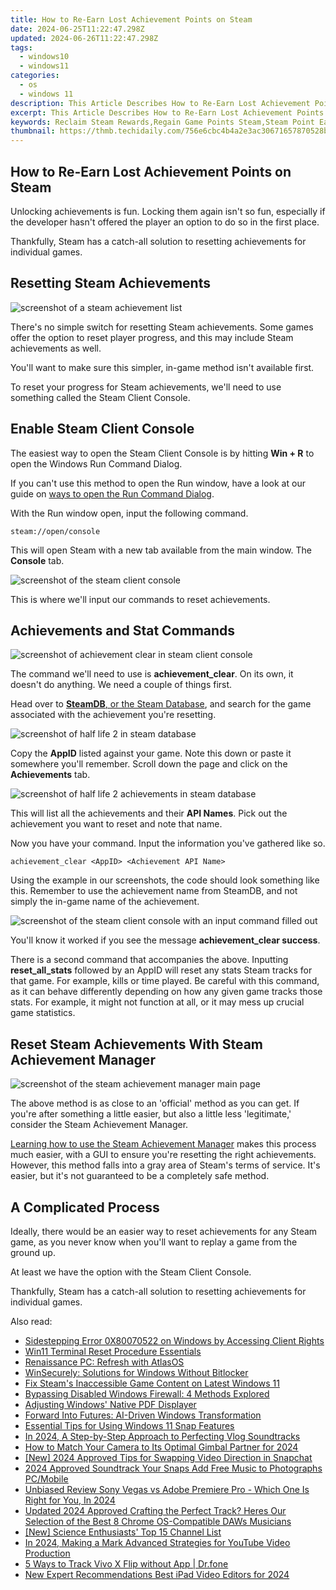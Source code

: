 ```yaml
---
title: How to Re-Earn Lost Achievement Points on Steam
date: 2024-06-25T11:22:47.298Z
updated: 2024-06-26T11:22:47.298Z
tags:
  - windows10
  - windows11
categories:
  - os
  - windows 11
description: This Article Describes How to Re-Earn Lost Achievement Points on Steam
excerpt: This Article Describes How to Re-Earn Lost Achievement Points on Steam
keywords: Reclaim Steam Rewards,Regain Game Points Steam,Steam Point Earn Back,Restore Gamers Credits,Accrue Steam Achievements,Gain Lost Steam Ranks,Re-Earn Steam Points
thumbnail: https://thmb.techidaily.com/756e6cbc4b4a2e3ac30671657870528bb336d9b2f0f8b2cf5d7bebdde4893059.jpg
---
```


## How to Re-Earn Lost Achievement Points on Steam

 Unlocking achievements is fun. Locking them again isn't so fun, especially if the developer hasn't offered the player an option to do so in the first place.

 Thankfully, Steam has a catch-all solution to resetting achievements for individual games.

## Resetting Steam Achievements

![screenshot of a steam achievement list](https://static1.makeuseofimages.com/wordpress/wp-content/uploads/2022/09/screenshot_of_steam_achievements_list.jpg)

 There's no simple switch for resetting Steam achievements. Some games offer the option to reset player progress, and this may include Steam achievements as well.

 You'll want to make sure this simpler, in-game method isn't available first.

 To reset your progress for Steam achievements, we'll need to use something called the Steam Client Console.

## Enable Steam Client Console

 The easiest way to open the Steam Client Console is by hitting **Win + R** to open the Windows Run Command Dialog.

 If you can't use this method to open the Run window, have a look at our guide on [ways to open the Run Command Dialog](https://www.makeuseof.com/windows-open-run-command-dialog-box/).

 With the Run window open, input the following command.

`steam://open/console`

 This will open Steam with a new tab available from the main window. The **Console** tab.

![screenshot of the steam client console](https://static1.makeuseofimages.com/wordpress/wp-content/uploads/2022/09/screenshot_of_steam_client_console_overview-1.jpg)

 This is where we'll input our commands to reset achievements.

## Achievements and Stat Commands

![screenshot of achievement clear in steam client console](https://static1.makeuseofimages.com/wordpress/wp-content/uploads/2022/09/screenshot_of_achievement_clear_in_steam_client_console.jpg)

 The command we'll need to use is **achievement\_clear**. On its own, it doesn't do anything. We need a couple of things first.

 Head over to [**SteamDB**, or the Steam Database](https://steamdb.info/apps/), and search for the game associated with the achievement you're resetting.

![screenshot of half life 2 in steam database](https://static1.makeuseofimages.com/wordpress/wp-content/uploads/2022/09/screenshot_of_hl2_in_steam_db.jpg)

 Copy the **AppID** listed against your game. Note this down or paste it somewhere you'll remember. Scroll down the page and click on the **Achievements** tab.

![screenshot of half life 2 achievements in steam database](https://static1.makeuseofimages.com/wordpress/wp-content/uploads/2022/09/screenshot_of_hl2_achievements_in_steam_db.jpg)

 This will list all the achievements and their **API Names**. Pick out the achievement you want to reset and note that name.

 Now you have your command. Input the information you've gathered like so.

`achievement_clear <AppID> <Achievement API Name>`

 Using the example in our screenshots, the code should look something like this. Remember to use the achievement name from SteamDB, and not simply the in-game name of the achievement.

![screenshot of the steam client console with an input command filled out](https://static1.makeuseofimages.com/wordpress/wp-content/uploads/2022/09/screenshot_of_resetting_achievement_steam_client_console_filled_out.jpg)

 You'll know it worked if you see the message **achievement\_clear success**.

 There is a second command that accompanies the above. Inputting **reset\_all\_stats** followed by an AppID will reset any stats Steam tracks for that game. For example, kills or time played. Be careful with this command, as it can behave differently depending on how any given game tracks those stats. For example, it might not function at all, or it may mess up crucial game statistics.

## Reset Steam Achievements With Steam Achievement Manager

![screenshot of the steam achievement manager main page](https://static1.makeuseofimages.com/wordpress/wp-content/uploads/2022/08/screenshot_of_steam_achievement_manager_main_page.jpg)

 The above method is as close to an 'official' method as you can get. If you're after something a little easier, but also a little less 'legitimate,' consider the Steam Achievement Manager.

[Learning how to use the Steam Achievement Manager](https://www.makeuseof.com/how-to-use-steam-achievement-manager/) makes this process much easier, with a GUI to ensure you're resetting the right achievements. However, this method falls into a gray area of Steam's terms of service. It's easier, but it's not guaranteed to be a completely safe method.

## A Complicated Process

 Ideally, there would be an easier way to reset achievements for any Steam game, as you never know when you'll want to replay a game from the ground up.

 At least we have the option with the Steam Client Console.

 Thankfully, Steam has a catch-all solution to resetting achievements for individual games.

<span class="atpl-alsoreadstyle">Also read:</span>
<div><ul>
<li><a href="https://win11.techidaily.com/sidestepping-error-0x80070522-on-windows-by-accessing-client-rights/"><u>Sidestepping Error 0X80070522 on Windows by Accessing Client Rights</u></a></li>
<li><a href="https://win11.techidaily.com/win11-terminal-reset-procedure-essentials/"><u>Win11 Terminal Reset Procedure Essentials</u></a></li>
<li><a href="https://win11.techidaily.com/renaissance-pc-refresh-with-atlasos/"><u>Renaissance PC: Refresh with AtlasOS</u></a></li>
<li><a href="https://win11.techidaily.com/winsecurely-solutions-for-windows-without-bitlocker/"><u>WinSecurely: Solutions for Windows Without Bitlocker</u></a></li>
<li><a href="https://win11.techidaily.com/fix-steams-inaccessible-game-content-on-latest-windows-11/"><u>Fix Steam's Inaccessible Game Content on Latest Windows 11</u></a></li>
<li><a href="https://win11.techidaily.com/bypassing-disabled-windows-firewall-4-methods-explored/"><u>Bypassing Disabled Windows Firewall: 4 Methods Explored</u></a></li>
<li><a href="https://win11.techidaily.com/adjusting-windows-native-pdf-displayer/"><u>Adjusting Windows' Native PDF Displayer</u></a></li>
<li><a href="https://win11.techidaily.com/forward-into-futures-ai-driven-windows-transformation/"><u>Forward Into Futures: AI-Driven Windows Transformation</u></a></li>
<li><a href="https://win11.techidaily.com/essential-tips-for-using-windows-11-snap-features/"><u>Essential Tips for Using Windows 11 Snap Features</u></a></li>
<li><a href="https://extra-tips.techidaily.com/in-2024-a-step-by-step-approach-to-perfecting-vlog-soundtracks/"><u>In 2024, A Step-by-Step Approach to Perfecting Vlog Soundtracks</u></a></li>
<li><a href="https://some-techniques.techidaily.com/how-to-match-your-camera-to-its-optimal-gimbal-partner-for-2024/"><u>How to Match Your Camera to Its Optimal Gimbal Partner for 2024</u></a></li>
<li><a href="https://snapchat-videos.techidaily.com/new-2024-approved-tips-for-swapping-video-direction-in-snapchat/"><u>[New] 2024 Approved  Tips for Swapping Video Direction in Snapchat</u></a></li>
<li><a href="https://audio-shaping.techidaily.com/2024-approved-soundtrack-your-snaps-add-free-music-to-photographs-pcmobile/"><u>2024 Approved Soundtrack Your Snaps Add Free Music to Photographs PC/Mobile</u></a></li>
<li><a href="https://ai-driven-video-production.techidaily.com/unbiased-review-sony-vegas-vs-adobe-premiere-pro-which-one-is-right-for-you-in-2024/"><u>Unbiased Review Sony Vegas vs Adobe Premiere Pro - Which One Is Right for You, In 2024</u></a></li>
<li><a href="https://sound-tweaking.techidaily.com/updated-2024-approved-crafting-the-perfect-track-heres-our-selection-of-the-best-8-chrome-os-compatible-daws-musicians/"><u>Updated 2024 Approved Crafting the Perfect Track? Heres Our Selection of the Best 8 Chrome OS-Compatible DAWs Musicians</u></a></li>
<li><a href="https://youtube-stream.techidaily.com/new-science-enthusiasts-top-15-channel-list/"><u>[New] Science Enthusiasts' Top 15 Channel List</u></a></li>
<li><a href="https://youtube-stream.techidaily.com/in-2024-making-a-mark-advanced-strategies-for-youtube-video-production/"><u>In 2024, Making a Mark  Advanced Strategies for YouTube Video Production</u></a></li>
<li><a href="https://android-location-track.techidaily.com/5-ways-to-track-vivo-x-flip-without-app-drfone-by-drfone-virtual-android/"><u>5 Ways to Track Vivo X Flip without App | Dr.fone</u></a></li>
<li><a href="https://ai-video-apps.techidaily.com/new-expert-recommendations-best-ipad-video-editors-for-2024/"><u>New Expert Recommendations Best iPad Video Editors for 2024</u></a></li>
</ul></div>

<ins class="adsbygoogle"
      style="display:block"
      data-ad-client="ca-pub-7571918770474297"
      data-ad-slot="8358498916"
      data-ad-format="auto"
      data-full-width-responsive="true"></ins>